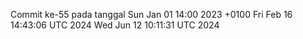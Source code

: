Commit ke-55 pada tanggal Sun Jan 01 14:00 2023 +0100
Fri Feb 16 14:43:06 UTC 2024
Wed Jun 12 10:11:31 UTC 2024
